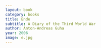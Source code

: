 ```yaml
---
layout: book
category: books
title: Ende
subtitle: A Diary of the Third World War
author: Anton-Andreas Guha
year: 2006
image: e.jpg
---
```

